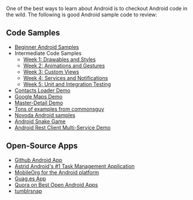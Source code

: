One of the best ways to learn about Android is to checkout Android code in the wild. The following is good Android sample code to review:

## Code Samples

* [Beginner Android Samples](https://github.com/thecodepath/intro_android_demo)
* Intermediate Code Samples
  * [Week 1: Drawables and Styles](https://github.com/thecodepath/android-drawable-styles-demo)
  * [Week 2: Animations and Gestures](https://github.com/thecodepath/android-animation-gestures-demo)
  * [Week 3: Custom Views](https://github.com/thecodepath/android-custom-view-demos)
  * [Week 4: Services and Notifications](https://github.com/thecodepath/android-services-demo)
  * [Week 5: Unit and Integration Testing](https://github.com/thecodepath/android-simple-test-demo)
* [Contacts Loader Demo](https://github.com/thecodepath/android-contacts-loader-demo)
* [Google Maps Demo](https://github.com/thecodepath/android-google-maps-demo)
* [Master-Detail Demo](https://github.com/thecodepath/android-master-detail-demo)
* [Tons of examples from commonsguy](https://github.com/commonsguy/cw-omnibus)
* [Novoda Android samples](https://github.com/novoda/android)
* [Android Snake Game](https://github.com/thecodepath/android_snake_game)
* [Android Rest Client Multi-Service Demo](https://github.com/thecodepath/multi_fragments_demo)

## Open-Source Apps

* [Github Android App](https://github.com/github/android)
* [Astrid Android's #1 Task Management Application ](https://github.com/todoroo/astrid)
* [MobileOrg for the Android platform](https://github.com/matburt/mobileorg-android)
* [Guag.es App](https://github.com/github/gauges-android)
* [Quora on Best Open Android Apps](http://www.quora.com/Android-Applications/What-are-some-of-the-best-open-source-Android-apps)
* [tumblrsnap](https://github.com/thecodepath/tumblrsnap/tree/portfolio)


